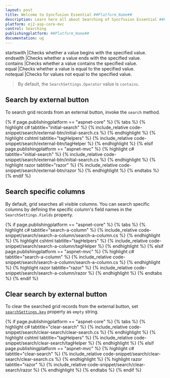 ```yaml
---
layout: post
title: Welcome to Syncfusion Essential ##Platform_Name##
description: Learn here all about Searching of Syncfusion Essential ##Platform_Name## widgets based on HTML5 and jQuery.
platform: ej2-asp-core-mvc
control: Searching
publishingplatform: ##Platform_Name##
documentation: ug
---
```


startswith |Checks whether a value begins with the specified value.
endswith |Checks whether a value ends with the specified value.
contains |Checks whether a value contains the specified value.
equal |Checks whether a value is equal to the specified value.
notequal |Checks for values not equal to the specified value.

> By default, the `SearchSettings.Operator` value is `contains`.

## Search by external button

To search grid records from an external button, invoke the `search` method.

{% if page.publishingplatform == "aspnet-core" %}
{% tabs %}
{% highlight c# tabtitle="initial-search" %}
{% include_relative code-snippet/search/external-btn/initial-search.cs %}
{% endhighlight %}
{% highlight cshtml tabtitle="tagHelpers" %}
{% include_relative code-snippet/search/external-btn/tagHelper %}
{% endhighlight %}
{% elsif page.publishingplatform == "aspnet-mvc" %}
{% highlight c# tabtitle="initial-search" %}
{% include_relative code-snippet/search/external-btn/initial-search.cs %}
{% endhighlight %}
{% highlight razor tabtitle="razor" %}
{% include_relative code-snippet/search/external-btn/razor %}
{% endhighlight %}
{% endtabs %}
{% endif %}



## Search specific columns

By default, grid searches all visible columns. You can search specific columns by defining the specific column's field names in the `SearchSettings.Fields` property.

{% if page.publishingplatform == "aspnet-core" %}
{% tabs %}
{% highlight c# tabtitle="search-a-column" %}
{% include_relative code-snippet/search/search-a-column/search-a-column.cs %}
{% endhighlight %}
{% highlight cshtml tabtitle="tagHelpers" %}
{% include_relative code-snippet/search/search-a-column/tagHelper %}
{% endhighlight %}
{% elsif page.publishingplatform == "aspnet-mvc" %}
{% highlight c# tabtitle="search-a-column" %}
{% include_relative code-snippet/search/search-a-column/search-a-column.cs %}
{% endhighlight %}
{% highlight razor tabtitle="razor" %}
{% include_relative code-snippet/search/search-a-column/razor %}
{% endhighlight %}
{% endtabs %}
{% endif %}



## Clear search by external button

To clear the searched grid records from the external button, set [`searchSettings.key`](./api-searchSettings.html#key-string) property as `empty` string.

{% if page.publishingplatform == "aspnet-core" %}
{% tabs %}
{% highlight c# tabtitle="clear-search" %}
{% include_relative code-snippet/search/clear-search/clear-search.cs %}
{% endhighlight %}
{% highlight cshtml tabtitle="tagHelpers" %}
{% include_relative code-snippet/search/clear-search/tagHelper %}
{% endhighlight %}
{% elsif page.publishingplatform == "aspnet-mvc" %}
{% highlight c# tabtitle="clear-search" %}
{% include_relative code-snippet/search/clear-search/clear-search.cs %}
{% endhighlight %}
{% highlight razor tabtitle="razor" %}
{% include_relative code-snippet/search/clear-search/razor %}
{% endhighlight %}
{% endtabs %}
{% endif %}


